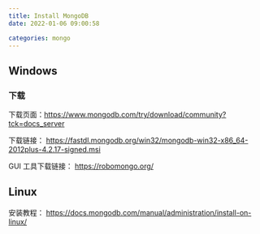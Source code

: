 ```yaml
---
title: Install MongoDB
date: 2022-01-06 09:00:58

categories: mongo
---
```


## Windows

### 下载

下载页面：https://www.mongodb.com/try/download/community?tck=docs_server

下载链接： https://fastdl.mongodb.org/win32/mongodb-win32-x86_64-2012plus-4.2.17-signed.msi

GUI 工具下载链接： https://robomongo.org/

## Linux

安装教程： https://docs.mongodb.com/manual/administration/install-on-linux/
